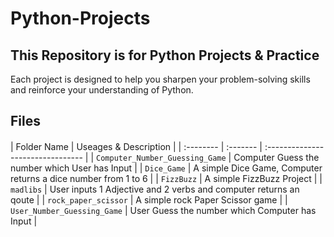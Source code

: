 # Python-Projects

## This Repository is for Python Projects & Practice

Each project is designed to help you sharpen your problem-solving skills and reinforce your understanding of Python.


## Files

#### 

| Folder Name | Useages & Description                       |
| :-------- | :------- | :-------------------------------- |
| `Computer_Number_Guessing_Game` | Computer Guess the number which User has Input |
| `Dice_Game` | A simple Dice Game, Computer returns a dice number from 1 to 6 |
| `FizzBuzz` | A simple FizzBuzz Project  |
| `madlibs` | User inputs 1 Adjective and 2 verbs and computer returns an qoute |
| `rock_paper_scissor` | A simple rock Paper Scissor game |
| `User_Number_Guessing_Game` | User Guess the number which Computer has Input |